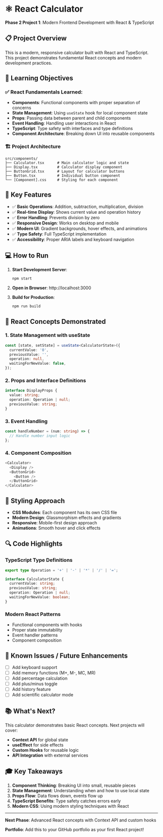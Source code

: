 # ⚛️ React Calculator

**Phase 2 Project 1**: Modern Frontend Development with React & TypeScript

## 📋 Project Overview

This is a modern, responsive calculator built with React and TypeScript. This project demonstrates fundamental React concepts and modern development practices.

## 🎯 Learning Objectives

### ✅ React Fundamentals Learned:
- **Components**: Functional components with proper separation of concerns
- **State Management**: Using `useState` hook for local component state
- **Props**: Passing data between parent and child components
- **Event Handling**: Handling user interactions in React
- **TypeScript**: Type safety with interfaces and type definitions
- **Component Architecture**: Breaking down UI into reusable components

### 🏗️ Project Architecture

```
src/components/
├── Calculator.tsx      # Main calculator logic and state
├── Display.tsx         # Calculator display component
├── ButtonGrid.tsx      # Layout for calculator buttons
├── Button.tsx          # Individual button component
└── [Component].css     # Styling for each component
```

## 🔧 Key Features

- ✅ **Basic Operations**: Addition, subtraction, multiplication, division
- ✅ **Real-time Display**: Shows current value and operation history
- ✅ **Error Handling**: Prevents division by zero
- ✅ **Responsive Design**: Works on desktop and mobile
- ✅ **Modern UI**: Gradient backgrounds, hover effects, and animations
- ✅ **Type Safety**: Full TypeScript implementation
- ✅ **Accessibility**: Proper ARIA labels and keyboard navigation

## 💻 How to Run

1. **Start Development Server**:
   ```bash
   npm start
   ```

2. **Open in Browser**: http://localhost:3000

3. **Build for Production**:
   ```bash
   npm run build
   ```

## 🚀 React Concepts Demonstrated

### 1. **State Management with useState**
```typescript
const [state, setState] = useState<CalculatorState>({
  currentValue: '0',
  previousValue: '',
  operation: null,
  waitingForNewValue: false,
});
```

### 2. **Props and Interface Definitions**
```typescript
interface DisplayProps {
  value: string;
  operation: Operation | null;
  previousValue: string;
}
```

### 3. **Event Handling**
```typescript
const handleNumber = (num: string) => {
  // Handle number input logic
};
```

### 4. **Component Composition**
```typescript
<Calculator>
  <Display />
  <ButtonGrid>
    <Button />
  </ButtonGrid>
</Calculator>
```

## 🎨 Styling Approach

- **CSS Modules**: Each component has its own CSS file
- **Modern Design**: Glassmorphism effects and gradients
- **Responsive**: Mobile-first design approach
- **Animations**: Smooth hover and click effects

## 🔍 Code Highlights

### TypeScript Type Definitions
```typescript
export type Operation = '+' | '-' | '*' | '/' | '=';

interface CalculatorState {
  currentValue: string;
  previousValue: string;
  operation: Operation | null;
  waitingForNewValue: boolean;
}
```

### Modern React Patterns
- Functional components with hooks
- Proper state immutability
- Event handler patterns
- Component composition

## 🐛 Known Issues / Future Enhancements

- [ ] Add keyboard support
- [ ] Add memory functions (M+, M-, MC, MR)
- [ ] Add percentage calculation
- [ ] Add plus/minus toggle
- [ ] Add history feature
- [ ] Add scientific calculator mode

## 📚 What's Next?

This calculator demonstrates basic React concepts. Next projects will cover:
- **Context API** for global state
- **useEffect** for side effects
- **Custom Hooks** for reusable logic
- **API Integration** with external services

## 🎓 Key Takeaways

1. **Component Thinking**: Breaking UI into small, reusable pieces
2. **State Management**: Understanding when and how to use local state
3. **Props Flow**: Data flows down, events flow up
4. **TypeScript Benefits**: Type safety catches errors early
5. **Modern CSS**: Using modern styling techniques with React

---

**Next Phase**: Advanced React concepts with Context API and custom hooks

**Portfolio**: Add this to your GitHub portfolio as your first React project!
